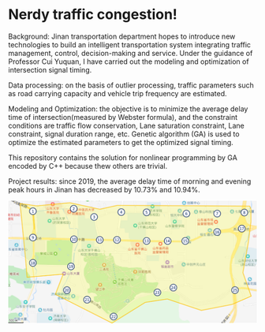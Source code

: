 # Nerdy traffic congestion!

Background: Jinan transportation department hopes to introduce new technologies to build an intelligent transportation system integrating traffic management, control, decision-making and service. Under the guidance of Professor Cui Yuquan, I have carried out the modeling and optimization of intersection signal timing.

Data processing: on the basis of outlier processing, traffic parameters such as road carrying capacity and vehicle trip frequency are estimated.

Modeling and Optimization: the objective is to minimize the average delay time of intersection(measured by Webster formula), and the constraint conditions are traffic flow conservation, Lane saturation constraint, Lane constraint, signal duration range, etc. Genetic algorithm (GA) is used to optimize the estimated parameters to get the optimized signal timing.

This repository contains the solution for nonlinear programming by GA encoded by C++ because thew others are trivial.

Project results: since 2019, the average delay time of morning and evening peak hours in Jinan has decreased by 10.73% and 10.94%.

![image](https://github.com/Slam1423/Traffic-Congestion-GA/blob/main/crosses.png)
